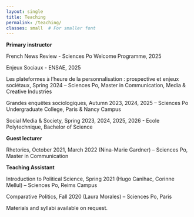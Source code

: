 ```yaml
---
layout: single
title: Teaching
permalink: /teaching/
classes: small  # For smaller font
---
```


**Primary instructor**

French News Review - Sciences Po Welcome Programme, 2025

Enjeux Sociaux - ENSAE, 2025

Les plateformes à l’heure de la personnalisation : prospective et enjeux sociétaux, Spring 2024 – Sciences Po, Master in Communication, Media & Creative Industries

Grandes enquêtes sociologiques, Autumn 2023, 2024, 2025 – Sciences Po Undergraduate College, Paris & Nancy Campus

Social Media & Society, Spring 2023, 2024, 2025, 2026 - Ecole Polytechnique, Bachelor of Science

**Guest lecturer**

Rhetorics, October 2021, March 2022 (Nina-Marie Gardner) – Sciences Po, Master in Communication

**Teaching Assistant**

Introduction to Political Science, Spring 2021 (Hugo Canihac, Corinne Mellul) – Sciences Po, Reims Campus

Comparative Politics, Fall 2020 (Laura Morales) – Sciences Po, Paris

Materials and syllabi available on request.
